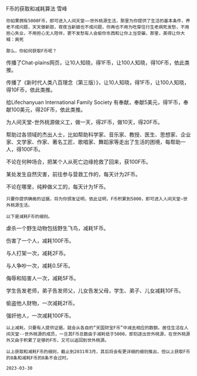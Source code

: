 F币的获取和减耗算法
雪峰

    你如果拥有5000F币，即可进入人间天堂——世外桃源生活，那里为你提供了生活的基本条件，养老不成问题，天天做新郎，夜夜当新娘也不成问题，你再也不用为吃穿住行生老病死发愁，不用担心失业，不用担心无人陪伴，更不发愁有人会偷你东西和让你上当受骗，那里，美得让你大喊：爽死

    那么，你如何获取F币呢？

传播了Chat-plains网页，让10人知晓，得1F币，让100人知晓，得10F币，依此类推。

传播了《新时代人类八百理念（第三版）》，让10人知晓，得1F币，让100人知晓，得10F币，依此类推。

给Lifechanyuan International Family Society 有奉献，奉献5美元，得1F币，奉献100美元，得20F币，依此类推。

为人间天堂-世外桃源做义工，做一天，得2F币，做10天，得20F币。

帮助过各领域的杰出人士，比如帮助科学家、音乐家、教授、医生、思想家、企业家、文学家、作家、著名工匠、歌唱家、舞蹈家等走出了生活的困境，每帮助一人，得100F币。

不论在何种场合，把某个人从死亡边缘抢救了回来，获100F币。

某处发生自然灾害，前往参与营救工作的，每天计为2F币。

不论在哪里，纯粹做义工的，每天计为1F币。

    只要你提供确凿的证据，将为你颁发证明，依此证明，F币积累到5000，即可进入人间天堂—世外桃源生活。

    以下是减耗F币的细则。

虐杀一个野生动物包括野生飞鸟，减耗1F币。

伤害了一个人，减耗100F币。

与人打架一次，减耗2F币。

与人争吵一次，减耗0.5F币。

侮辱和陷害人一次，减耗5F币。

学生告发老师，弟子告发师父，儿女告发父母，学生、弟子、儿女减耗10F币。

偷盗他人财物，一次减耗2f币。

强奸他人，一次减耗100F币。

    以上减耗，只要有人提供证据，就会从各自的“天国财宝F币”中减去相应的数额。居住生活在人间天堂--世外桃源的成员，一旦其F币总数由于减耗低于5000，即刻逐出世外桃源，在世外桃源外又由于积累了足够的F币，又可以返回到世外桃源。

    以上获取和减耗F币的细则，截止到2031年3月，其后将会有更详细的细则推出，但以上获取F币的8条和减耗F币的8条不会过时。

    2023-03-30


